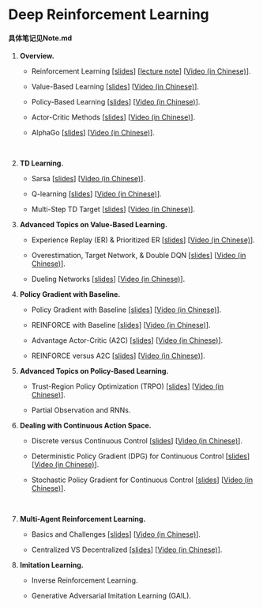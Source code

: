 # Deep Reinforcement Learning

#### 具体笔记见Note.md


1. **Overview.**


    * Reinforcement Learning 
    [[slides](https://github.com/wangshusen/DRL/blob/master/Slides/1_Basics_1.pdf)] 
    [[lecture note](https://github.com/wangshusen/DeepLearning/blob/master/LectureNotes/DRL/DRL.pdf)] 
    [[Video (in Chinese)](https://youtu.be/vmkRMvhCW5c)].
    
    * Value-Based Learning 
    [[slides](https://github.com/wangshusen/DRL/blob/master/Slides/1_Basics_2.pdf)] 
    [[Video (in Chinese)](https://youtu.be/jflq6vNcZyA)].
    
    * Policy-Based Learning 
    [[slides](https://github.com/wangshusen/DRL/blob/master/Slides/1_Basics_3.pdf)] 
    [[Video (in Chinese)](https://youtu.be/qI0vyfR2_Rc)].
    
    * Actor-Critic Methods 
    [[slides](https://github.com/wangshusen/DRL/blob/master/Slides/1_Basics_4.pdf)] 
    [[Video (in Chinese)](https://youtu.be/xjd7Jq9wPQY)].
    
    * AlphaGo 
    [[slides](https://github.com/wangshusen/DRL/blob/master/Slides/1_Basics_5.pdf)] 
    [[Video (in Chinese)](https://youtu.be/zHojAp5vkRE)].


​    



2. **TD Learning.**
   
    * Sarsa
    [[slides](https://github.com/wangshusen/DRL/blob/master/Slides/2_TD_1.pdf)] 
    [[Video (in Chinese)](https://youtu.be/-cYWdUubB6Q)].
    
    * Q-learning
    [[slides](https://github.com/wangshusen/DRL/blob/master/Slides/2_TD_2.pdf)] 
    [[Video (in Chinese)](https://youtu.be/Ymy2w3DGn2U)].
    
    * Multi-Step TD Target
    [[slides](https://github.com/wangshusen/DRL/blob/master/Slides/2_TD_3.pdf)] 
    [[Video (in Chinese)](https://youtu.be/UqTP138IATc)].
    
    
    


3. **Advanced Topics on Value-Based Learning.**


    * Experience Replay (ER) & Prioritized ER
    [[slides](https://github.com/wangshusen/DRL/blob/master/Slides/3_DQN_1.pdf)]
    [[Video (in Chinese)](https://youtu.be/rhslMPmj7SY)].
    
    * Overestimation, Target Network, & Double DQN
    [[slides](https://github.com/wangshusen/DRL/blob/master/Slides/3_DQN_2.pdf)] 
    [[Video (in Chinese)](https://youtu.be/X2-56QN79zc)].
    
    * Dueling Networks
    [[slides](https://github.com/wangshusen/DRL/blob/master/Slides/3_DQN_3.pdf)]
    [[Video (in Chinese)](https://youtu.be/DBux6cA0EoM)].




4. **Policy Gradient with Baseline.**


    * Policy Gradient with Baseline
    [[slides](https://github.com/wangshusen/DRL/blob/master/Slides/4_Policy_1.pdf)]
    [[Video (in Chinese)](https://youtu.be/yNEqbptitZs)].
    
    * REINFORCE with Baseline
    [[slides](https://github.com/wangshusen/DRL/blob/master/Slides/4_Policy_2.pdf)]
    [[Video (in Chinese)](https://youtu.be/Ob78ADXTQNo)].
    
    * Advantage Actor-Critic (A2C)
    [[slides](https://github.com/wangshusen/DRL/blob/master/Slides/4_Policy_3.pdf)]
    [[Video (in Chinese)](https://youtu.be/mtT4TSGSon8)].
    
    * REINFORCE versus A2C
    [[slides](https://github.com/wangshusen/DRL/blob/master/Slides/4_Policy_4.pdf)]
    [[Video (in Chinese)](https://youtu.be/hN9WMIMMeAI)].



5. **Advanced Topics on Policy-Based Learning.**
   
    * Trust-Region Policy Optimization (TRPO)
    [[slides](https://github.com/wangshusen/DRL/blob/master/Slides/5_Policy_1.pdf)]
    [[Video (in Chinese)](https://youtu.be/fcSYiyvPjm4)].
    
    * Partial Observation and RNNs.



6. **Dealing with Continuous Action Space.**


    * Discrete versus Continuous Control
    [[slides](https://github.com/wangshusen/DRL/blob/master/Slides/6_Continuous_1.pdf)]
    [[Video (in Chinese)](https://youtu.be/rRIjgdxSvg8)].
    
    * Deterministic Policy Gradient (DPG) for Continuous Control
    [[slides](https://github.com/wangshusen/DRL/blob/master/Slides/6_Continuous_2.pdf)] 
    [[Video (in Chinese)](https://youtu.be/cmWejKRWLA8)].
    
    * Stochastic Policy Gradient for Continuous Control
    [[slides](https://github.com/wangshusen/DRL/blob/master/Slides/6_Continuous_3.pdf)] 
    [[Video (in Chinese)](https://youtu.be/McqFyl_W5Wc)].


​    

7. **Multi-Agent Reinforcement Learning.**


    * Basics and Challenges 
    [[slides](https://github.com/wangshusen/DRL/blob/master/Slides/7_MARL_1.pdf)] 
    [[Video (in Chinese)](https://youtu.be/KN-XMQFTD0o)].
    
    * Centralized VS Decentralized 
    [[slides](https://github.com/wangshusen/DRL/blob/master/Slides/7_MARL_2.pdf)] 
    [[Video (in Chinese)](https://youtu.be/0HV1hsjd1y8)].



8. **Imitation Learning.**


    * Inverse Reinforcement Learning.
    
    * Generative Adversarial Imitation Learning (GAIL).

